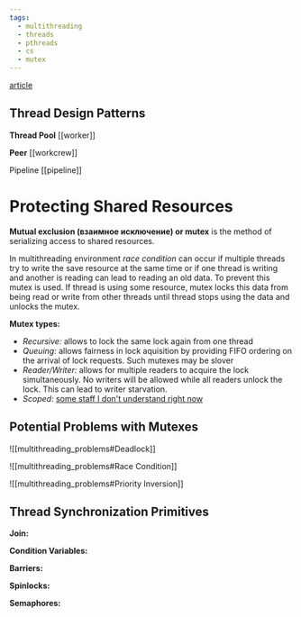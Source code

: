 ```yaml
---
tags:
  - multithreading
  - threads
  - pthreads
  - cs
  - mutex
---
```

[article](https://randu.org/tutorials/threads/)

## Thread Design Patterns

**Thread Pool** [[worker]]

**Peer** [[workcrew]]

Pipeline [[pipeline]]

# Protecting Shared Resources

**Mutual exclusion (взаимное исключение) or mutex** is the method of serializing access to shared resources.

In multithreading environment *race condition* can occur if multiple threads try to write the save resource at the same time or if one thread is writing and another is reading can lead to reading an old data. To prevent this mutex is used. If thread is using some resource, mutex locks this data from being read or write from other threads until thread stops using the data and unlocks the mutex.

**Mutex types:**
- *Recursive:* allows to lock the same lock again from one thread
- *Queuing:* allows fairness in lock aquisition by providing FIFO ordering on the arrival of lock requests. Such mutexes may be slover
- *Reader/Writer:* allows for multiple readers to acquire the lock simultaneously. No writers will be allowed while all readers unlock the lock. This can lead to writer starvation.
- *Scoped:* [some staff I don't understand right now](https://en.wikipedia.org/wiki/Resource_acquisition_is_initialization)

## Potential Problems with Mutexes

![[multithreading_problems#Deadlock]]

![[multithreading_problems#Race Condition]]

![[multithreading_problems#Priority Inversion]]

## Thread Synchronization Primitives

**Join:**

**Condition Variables:**

**Barriers:**

**Spinlocks:**

**Semaphores:**
